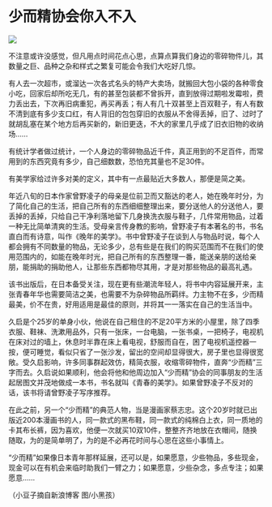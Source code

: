 # 少而精协会你入不入

![](http://www.yilinzazhi.com/images/yili/yili201314/yili20131473-1-l.jpg)

不注意或许没感觉，但凡用点时间花点心思，点算点算我们身边的零碎物件儿，其数量之巨、品种之杂和样式之繁复可能会令我们大吃好几惊。 

有人去一次超市，或溜达一次各式名头的特产大卖场，就搬回大包小袋的各种零食小吃，回家后却所吃无几，有的甚至包装都不曾拆开，直到放得过期啦发霉啦，费力丢出去，下次再旧病重犯，再买再丢；有人有几十双甚至上百双鞋子，有人有数不清到底有多少支口红，有人背旧的包包穿旧的衣服从不舍得丢掉，旧了、过时了就胡乱塞在某个地方后再买新的，新旧更迭，不大的家里几乎成了旧衣旧物的收纳场…… 

有统计学者做过统计，一个人身边的零碎物品近千件，真正用到的不足百件，而常用到的东西究竟有多少，自己细数数，恐怕充其量也不足30件。 

有美学家给过许多对美的定义，其中有一点最贴近大多数人，那便是简之美。 

年近八旬的日本作家曾野凌子的母亲是位前卫而又豁达的老人，她在晚年时分，为了简化自己的生活，把自己所有的东西细细整理出来，要分送他人的分送他人，要丢掉的丢掉，只给自己干净利落地留下几身换洗衣服与鞋子，几件常用物品，过着一种无比简单清爽的生活。受母亲言传身教的影响，曾野凌子有本著名的书，书名直白而有诗意，叫作《晚年的美学》。书中曾野凌子在谈到人与物品时说，每个人都会拥有不同数量的物品，无论多少，总有些是在我们的购买范围而不在我们的使用范围内的，如能在晚年时光，把自己所有的东西整理一番，能送亲朋的送给亲朋，能捐助的捐助他人，让那些东西都物尽其用，才是对那些物品的最高礼遇。 

该书出版后，在日本备受关注，现在更有些潮流年轻人，将书中内容延展开来，主张青春年华也需要简洁之美，也需要不为杂碎物品所羁绊。力主物不在多，少而精最美，价不在贵，好用适用是最佳的原则，并将其一一落实在自己的生活当中。 

久启是个25岁的单身小伙，他说在自己租住的不足20平方米的小屋里，除了四季衣服、鞋袜、洗漱用品外，只有一张床，一台电脑，一张书桌，一把椅子，电视机在床对过的墙上，休息时半靠在床上看电视，舒服而自在，困了电视机遥控器一按，便可睡觉，看似只省了一张沙发，留出的空间却显得很大，房子里也显得很宽敞。受久启影响，许多同事群起效仿，精简衣服，收缩零碎物件，直奔“少而精”三字而去。久启说如果顺利，他会将他和他周边加入“少而精”协会的同事朋友的生活起居图文并茂地做成一本书，书名就叫《青春的美学》。如果曾野凌子不反对的话，该书将请曾野凌子写序推荐。 

在此之前，另一个“少而精”的典范人物，当是漫画家蔡志忠。这个20岁时就已出版近200本漫画书的人，同一款式的黑布鞋，同一款式的纯棉白上衣，同一质地的卡其布长裤，因为喜欢，他便一次就买10双10件，整整齐齐地放在衣帽间，随换随取，为的是简单明了，为的是不必再花时间与心思在这些小事情上。 

“少而精”如果像日本青年那样延展，还可以是，如果愿意，少些物品，多些现金，现金可以在有机会来临时助我们一臂之力；如果愿意，少些杂念，多点专注；如果愿意…… 

（小豆子摘自新浪博客 图/小黑孩）